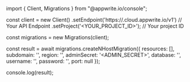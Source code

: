 import { Client, Migrations } from "@appwrite.io/console";

const client = new Client()
    .setEndpoint('https://<REGION>.cloud.appwrite.io/v1') // Your API Endpoint
    .setProject('<YOUR_PROJECT_ID>'); // Your project ID

const migrations = new Migrations(client);

const result = await migrations.createNHostMigration({
    resources: [],
    subdomain: '<SUBDOMAIN>',
    region: '<REGION>',
    adminSecret: '<ADMIN_SECRET>',
    database: '<DATABASE>',
    username: '<USERNAME>',
    password: '<PASSWORD>',
    port: null
});

console.log(result);
